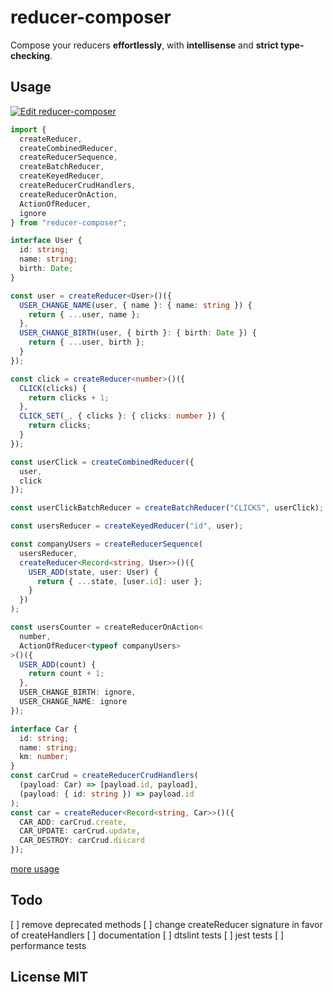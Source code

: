 # reducer-composer

Compose your reducers **effortlessly**, with **intellisense** and **strict type-checking**.

## Usage

[![Edit reducer-composer](https://codesandbox.io/static/img/play-codesandbox.svg)](https://codesandbox.io/s/52zq6r02ln?hidenavigation=1&view=editor)

```typescript
import {
  createReducer,
  createCombinedReducer,
  createReducerSequence,
  createBatchReducer,
  createKeyedReducer,
  createReducerCrudHandlers,
  createReducerOnAction,
  ActionOfReducer,
  ignore
} from "reducer-composer";

interface User {
  id: string;
  name: string;
  birth: Date;
}

const user = createReducer<User>()({
  USER_CHANGE_NAME(user, { name }: { name: string }) {
    return { ...user, name };
  },
  USER_CHANGE_BIRTH(user, { birth }: { birth: Date }) {
    return { ...user, birth };
  }
});

const click = createReducer<number>()({
  CLICK(clicks) {
    return clicks + 1;
  },
  CLICK_SET(_, { clicks }: { clicks: number }) {
    return clicks;
  }
});

const userClick = createCombinedReducer({
  user,
  click
});

const userClickBatchReducer = createBatchReducer("CLICKS", userClick);

const usersReducer = createKeyedReducer("id", user);

const companyUsers = createReducerSequence(
  usersReducer,
  createReducer<Record<string, User>>()({
    USER_ADD(state, user: User) {
      return { ...state, [user.id]: user };
    }
  })
);

const usersCounter = createReducerOnAction<
  number,
  ActionOfReducer<typeof companyUsers>
>()({
  USER_ADD(count) {
    return count + 1;
  },
  USER_CHANGE_BIRTH: ignore,
  USER_CHANGE_NAME: ignore
});

interface Car {
  id: string;
  name: string;
  km: number;
}
const carCrud = createReducerCrudHandlers(
  (payload: Car) => [payload.id, payload],
  (payload: { id: string }) => payload.id
);
const car = createReducer<Record<string, Car>>()({
  CAR_ADD: carCrud.create,
  CAR_UPDATE: carCrud.update,
  CAR_DESTROY: carCrud.discard
});
```

[more usage](src/usage.ts)

## Todo

[ ] remove deprecated methods
[ ] change createReducer signature in favor of createHandlers
[ ] documentation
[ ] dtslint tests
[ ] jest tests
[ ] performance tests

## License MIT
